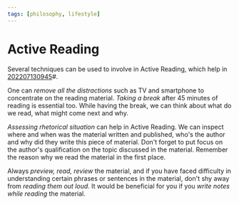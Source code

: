 ```yaml
---
tags: [philosophy, lifestyle]
---
```


# Active Reading

Several techniques can be used to involve in Active Reading, which help in [202207130945](202207130945.md)#.

One can *remove all the distractions* such as TV and smartphone to concentrate on the reading material. *Taking a break* after 45 minutes of reading is essential too. While having the break, we can think about what do we read, what might come next and why.

*Assessing rhetorical situation* can help in Active Reading. We can inspect where and when was the material written and published, who's the author and why did they write this piece of material. Don't forget to put focus on the author's qualification on the topic discussed in the material. Remember the reason why we read the material in the first place.

Always *preview, read, review* the material, and if you have faced difficulty in understanding certain phrases or sentences in the material, don't shy away from *reading them out loud*. It would be beneficial for you if you *write notes while reading* the material.
